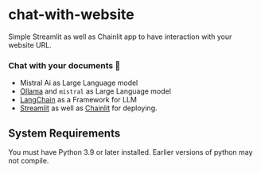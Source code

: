 # chat-with-website
Simple Streamlit as well as Chainlit app to have interaction with your website URL.

### Chat with your documents 🚀
- Mistral Ai as Large Language model
- [Ollama](https://ollama.ai/) and `mistral` as Large Language model
- [LangChain](https://python.langchain.com/en/latest/modules/models/llms/integrations/huggingface_hub.html) as a Framework for LLM
- [Streamlit](https://streamlit.io/) as well as [Chainlit](https://docs.chainlit.io/) for deploying.

## System Requirements

You must have Python 3.9 or later installed. Earlier versions of python may not compile.  




